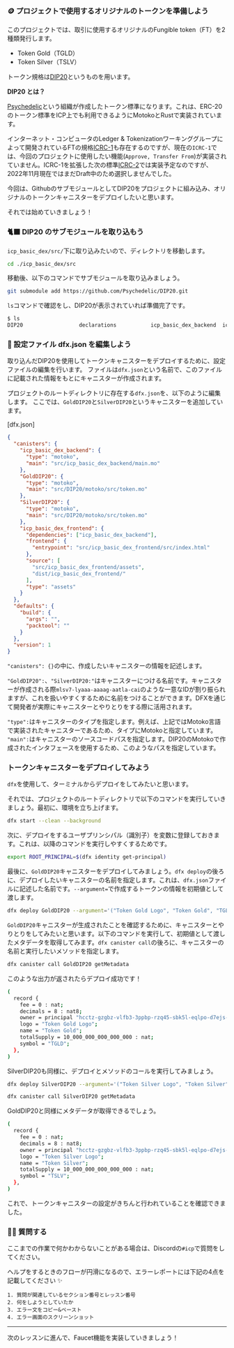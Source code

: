 ### 🪙 プロジェクトで使用するオリジナルのトークンを準備しよう

このプロジェクトでは、取引に使用するオリジナルのFungible token（FT）を2種類発行します。

- Token Gold（TGLD）
- Token Silver（TSLV）

トークン規格は[DIP20](https://github.com/Psychedelic/DIP20)というものを用います。

**DIP20 とは？**

[Psychedelic](https://psychedelic.ooo/)という組織が作成したトークン標準になります。これは、ERC-20のトークン標準をICP上でも利用できるようにMotokoとRustで実装されています。

インターネット・コンピュータのLedger & Tokenizationワーキンググループによって開発されているFTの規格[ICRC-1](https://github.com/dfinity/ICRC-1/blob/main/standards/ICRC-1/README.md)も存在するのですが、現在の`ICRC-1`では、今回のプロジェクトに使用したい機能(`Approve, Transfer From`)が実装されていません。ICRC-1を拡張した次の標準[ICRC-2](https://github.com/dfinity/ICRC-1/tree/main/standards/ICRC-2)では実装予定なのですが、2022年11月現在ではまだDraft中のため選択しませんでした。

今回は、GithubのサブモジュールとしてDIP20をプロジェクトに組み込み、オリジナルのトークンキャニスターをデプロイしたいと思います。

それでは始めていきましょう！

### 🐈‍⬛ DIP20 のサブモジュールを取り込もう

`icp_basic_dex/src/`下に取り込みたいので、ディレクトリを移動します。

```bash
cd ./icp_basic_dex/src
```

移動後、以下のコマンドでサブモジュールを取り込みましょう。

```bash
git submodule add https://github.com/Psychedelic/DIP20.git
```

`ls`コマンドで確認をし、DIP20が表示されていれば準備完了です。

```bash
$ ls
DIP20                  declarations           icp_basic_dex_backend  icp_basic_dex_frontend
```

### 📝 設定ファイル dfx.json を編集しよう

取り込んだDIP20を使用してトークンキャニスターをデプロイするために、設定ファイルの編集を行います。
ファイルは`dfx.json`という名前で、このファイルに記載された情報をもとにキャニスターが作成されます。

プロジェクトのルートディレクトリに存在する`dfx.json`を、以下のように編集します。
ここでは、`GoldDIP20`と`SilverDIP20`というキャニスターを追加しています。

[dfx.json]

```json
{
  "canisters": {
    "icp_basic_dex_backend": {
      "type": "motoko",
      "main": "src/icp_basic_dex_backend/main.mo"
    },
    "GoldDIP20": {
      "type": "motoko",
      "main": "src/DIP20/motoko/src/token.mo"
    },
    "SilverDIP20": {
      "type": "motoko",
      "main": "src/DIP20/motoko/src/token.mo"
    },
    "icp_basic_dex_frontend": {
      "dependencies": ["icp_basic_dex_backend"],
      "frontend": {
        "entrypoint": "src/icp_basic_dex_frontend/src/index.html"
      },
      "source": [
        "src/icp_basic_dex_frontend/assets",
        "dist/icp_basic_dex_frontend/"
      ],
      "type": "assets"
    }
  },
  "defaults": {
    "build": {
      "args": "",
      "packtool": ""
    }
  },
  "version": 1
}
```

`"canisters": {}`の中に、作成したいキャニスターの情報を記述します。

`"GoldDIP20":`、`"SilverDIP20:"`はキャニスターにつける名前です。キャニスターが作成される際`mlsv7-lyaaa-aaaag-aatla-cai`のような一意なIDが割り振られますが、これを扱いやすくするために名前をつけることができます。DFXを通じて開発者が実際にキャニスターとやりとりをする際に活用されます。

`"type":`はキャニスターのタイプを指定します。例えば、上記ではMotoko言語で実装されたキャニスターであるため、タイプにMotokoと指定しています。
`"main":`はキャニスターのソースコードパスを指定します。DIP20のMotokoで作成されたインタフェースを使用するため、このようなパスを指定しています。

### トークンキャニスターをデプロイしてみよう

`dfx`を使用して、ターミナルからデプロイをしてみたいと思います。

それでは、プロジェクトのルートディレクトリで以下のコマンドを実行していきましょう。最初に、環境を立ち上げます。

```bash
dfx start --clean --background
```

次に、デプロイをするユーザプリンシパル（識別子）を変数に登録しておきます。これは、以降のコマンドを実行しやすくするためです。

```bash
export ROOT_PRINCIPAL=$(dfx identity get-principal)
```

最後に、`GoldDIP20`キャニスターをデプロイしてみましょう。`dfx deploy`の後ろに、デプロイしたいキャニスターの名前を指定します。これは、`dfx.json`ファイルに記述した名前です。`--argument=`で作成するトークンの情報を初期値として渡します。

```bash
dfx deploy GoldDIP20 --argument='("Token Gold Logo", "Token Gold", "TGLD", 8, 10_000_000_000_000_000, principal '\"$ROOT_PRINCIPAL\"', 0)'
```

`GoldDIP20`キャニスターが生成されたことを確認するために、キャニスターとやりとりをしてみたいと思います。以下のコマンドを実行して、初期値として渡したメタデータを取得してみます。`dfx canister call`の後ろに、キャニスターの名前と実行したいメソッドを指定します。

```bash
dfx canister call GoldDIP20 getMetadata
```

このような出力が返されたらデプロイ成功です！

```bash
(
  record {
    fee = 0 : nat;
    decimals = 8 : nat8;
    owner = principal "hcctz-gzgbz-vlfb3-3ppbp-rzq45-sbk5l-eqlpo-d7ejs-eejpz-l5cva-aqe";
    logo = "Token Gold Logo";
    name = "Token Gold";
    totalSupply = 10_000_000_000_000_000 : nat;
    symbol = "TGLD";
  },
)
```

SilverDIP20も同様に、デプロイとメソッドのコールを実行してみましょう。

```bash
dfx deploy SilverDIP20 --argument='("Token Silver Logo", "Token Silver", "TSLV", 8, 10_000_000_000_000_000, principal '\"$ROOT_PRINCIPAL\"', 0)'
```

```bash
dfx canister call SilverDIP20 getMetadata
```

GoldDIP20と同様にメタデータが取得できるでしょう。

```bash
(
  record {
    fee = 0 : nat;
    decimals = 8 : nat8;
    owner = principal "hcctz-gzgbz-vlfb3-3ppbp-rzq45-sbk5l-eqlpo-d7ejs-eejpz-l5cva-aqe";
    logo = "Token Silver Logo";
    name = "Token Silver";
    totalSupply = 10_000_000_000_000_000 : nat;
    symbol = "TSLV";
  },
)
```

これで、トークンキャニスターの設定がきちんと行われていることを確認できました。

### 🙋‍♂️ 質問する

ここまでの作業で何かわからないことがある場合は、Discordの`#icp`で質問をしてください。

ヘルプをするときのフローが円滑になるので、エラーレポートには下記の4点を記載してください ✨

```
1. 質問が関連しているセクション番号とレッスン番号
2. 何をしようとしていたか
3. エラー文をコピー&ペースト
4. エラー画面のスクリーンショット
```

---

次のレッスンに進んで、Faucet機能を実装していきましょう！
